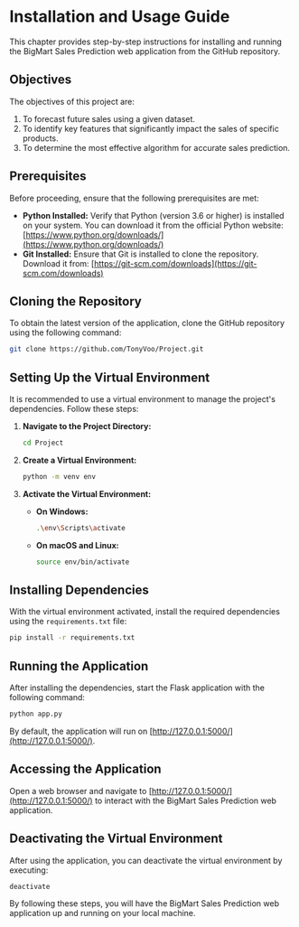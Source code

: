 # Installation and Usage Guide

This chapter provides step-by-step instructions for installing and running the BigMart Sales Prediction web application from the GitHub repository.

## Objectives

The objectives of this project are:

1. To forecast future sales using a given dataset.
2. To identify key features that significantly impact the sales of specific products.
3. To determine the most effective algorithm for accurate sales prediction.

## Prerequisites

Before proceeding, ensure that the following prerequisites are met:

- **Python Installed:** Verify that Python (version 3.6 or higher) is installed on your system. You can download it from the official Python website: [https://www.python.org/downloads/](https://www.python.org/downloads/)
- **Git Installed:** Ensure that Git is installed to clone the repository. Download it from: [https://git-scm.com/downloads](https://git-scm.com/downloads)

## Cloning the Repository

To obtain the latest version of the application, clone the GitHub repository using the following command:

```sh
git clone https://github.com/TonyVoo/Project.git
```

## Setting Up the Virtual Environment

It is recommended to use a virtual environment to manage the project's dependencies. Follow these steps:

1. **Navigate to the Project Directory:**

   ```sh
   cd Project
   ```

2. **Create a Virtual Environment:**

   ```sh
   python -m venv env
   ```

3. **Activate the Virtual Environment:**

   - **On Windows:**

     ```sh
     .\env\Scripts\activate
     ```

   - **On macOS and Linux:**

     ```sh
     source env/bin/activate
     ```

## Installing Dependencies

With the virtual environment activated, install the required dependencies using the `requirements.txt` file:

```sh
pip install -r requirements.txt
```

## Running the Application

After installing the dependencies, start the Flask application with the following command:

```sh
python app.py
```

By default, the application will run on [http://127.0.0.1:5000/](http://127.0.0.1:5000/).

## Accessing the Application

Open a web browser and navigate to [http://127.0.0.1:5000/](http://127.0.0.1:5000/) to interact with the BigMart Sales Prediction web application.

## Deactivating the Virtual Environment

After using the application, you can deactivate the virtual environment by executing:

```sh
deactivate
```

By following these steps, you will have the BigMart Sales Prediction web application up and running on your local machine.

